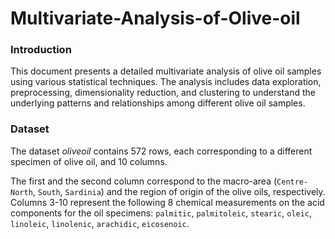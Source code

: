 # Multivariate-Analysis-of-Olive-oil

### Introduction 
This document presents a detailed multivariate analysis of olive oil samples using various statistical techniques. The analysis includes data exploration, preprocessing, dimensionality reduction, and clustering to understand the underlying patterns and relationships among different olive oil samples. 

### Dataset
The dataset *oliveoil* contains 572 rows, each corresponding to a different specimen of olive oil, and 10 columns. 

The first and the second column correspond to the macro-area (`Centre-North`, `South`, `Sardinia`) and the region of origin of the olive oils, respectively. 
Columns 3-10 represent the following 8 chemical measurements on the acid components for the oil specimens: `palmitic`, `palmitoleic`, `stearic`, `oleic`, `linoleic`, `linolenic`, `arachidic`, `eicosenoic`. 

